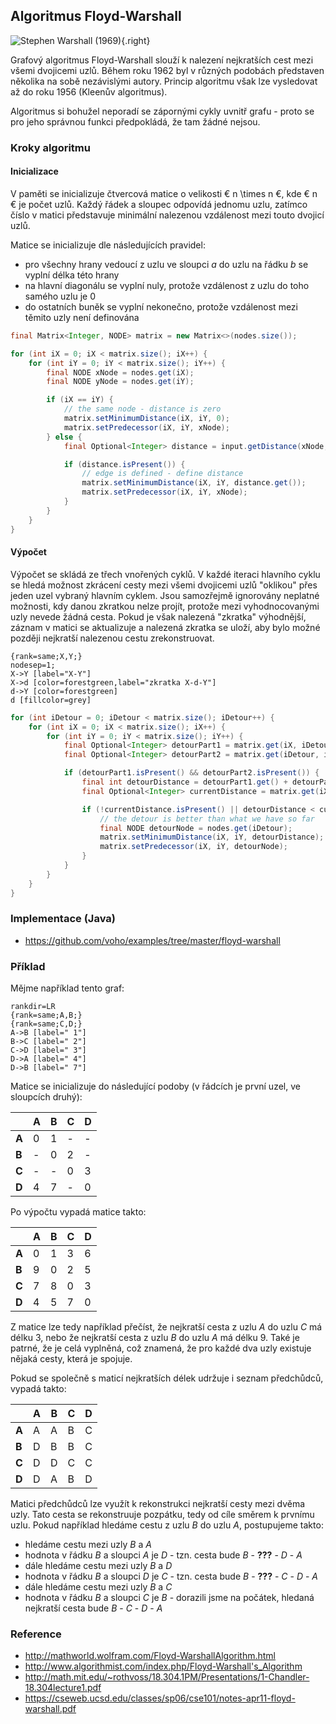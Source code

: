 ## Algoritmus Floyd-Warshall

![Stephen Warshall (1969)](warshall.png){.right}

Grafový algoritmus Floyd-Warshall slouží k nalezení nejkratších cest mezi všemi dvojicemi uzlů. Během roku 1962 byl v různých podobách představen několika na sobě nezávislými autory. Princip algoritmu však lze vysledovat až do roku 1956 (Kleenův algoritmus). 

Algoritmus si bohužel neporadí se zápornými cykly uvnitř grafu - proto se pro jeho správnou funkci předpokládá, že tam žádné nejsou.

### Kroky algoritmu

#### Inicializace

V paměti se inicializuje čtvercová matice o velikosti € n \times n €, kde € n € je počet uzlů. Každý řádek a sloupec odpovídá jednomu uzlu, zatímco číslo v matici představuje minimální nalezenou vzdálenost mezi touto dvojicí uzlů.

Matice se inicializuje dle následujících pravidel:

- pro všechny hrany vedoucí z uzlu ve sloupci *a* do uzlu na řádku *b* se vyplní délka této hrany
- na hlavní diagonálu se vyplní nuly, protože vzdálenost z uzlu do toho samého uzlu je 0
- do ostatních buněk se vyplní nekonečno, protože vzdálenost mezi těmito uzly není definována

```java
final Matrix<Integer, NODE> matrix = new Matrix<>(nodes.size());

for (int iX = 0; iX < matrix.size(); iX++) {
    for (int iY = 0; iY < matrix.size(); iY++) {
        final NODE xNode = nodes.get(iX);
        final NODE yNode = nodes.get(iY);

        if (iX == iY) {
            // the same node - distance is zero
            matrix.setMinimumDistance(iX, iY, 0);
            matrix.setPredecessor(iX, iY, xNode);
        } else {
            final Optional<Integer> distance = input.getDistance(xNode, yNode);

            if (distance.isPresent()) {
                // edge is defined - define distance
                matrix.setMinimumDistance(iX, iY, distance.get());
                matrix.setPredecessor(iX, iY, xNode);
            }
        }
    }
}
```

#### Výpočet

Výpočet se skládá ze třech vnořených cyklů. V každé iteraci hlavního cyklu se hledá možnost zkrácení cesty mezi všemi dvojicemi uzlů "oklikou" přes jeden uzel vybraný hlavním cyklem. Jsou samozřejmě ignorovány neplatné možnosti, kdy danou zkratkou nelze projít, protože mezi vyhodnocovanými uzly nevede žádná cesta. Pokud je však nalezená "zkratka" výhodnější, záznam v matici se aktualizuje a nalezená zkratka se uloží, aby bylo možné později nejkratší nalezenou cestu zrekonstruovat.

```dot:digraph
{rank=same;X,Y;}
nodesep=1;
X->Y [label="X-Y"]
X->d [color=forestgreen,label="zkratka X-d-Y"]
d->Y [color=forestgreen]
d [fillcolor=grey]
```

```java
for (int iDetour = 0; iDetour < matrix.size(); iDetour++) {
    for (int iX = 0; iX < matrix.size(); iX++) {
        for (int iY = 0; iY < matrix.size(); iY++) {
            final Optional<Integer> detourPart1 = matrix.get(iX, iDetour);
            final Optional<Integer> detourPart2 = matrix.get(iDetour, iY);

            if (detourPart1.isPresent() && detourPart2.isPresent()) {
                final int detourDistance = detourPart1.get() + detourPart2.get();
                final Optional<Integer> currentDistance = matrix.get(iX, iY);

                if (!currentDistance.isPresent() || detourDistance < currentDistance.get()) {
                    // the detour is better than what we have so far
                    final NODE detourNode = nodes.get(iDetour);
                    matrix.setMinimumDistance(iX, iY, detourDistance);
                    matrix.setPredecessor(iX, iY, detourNode);
                }
            }
        }
    }
}
```

### Implementace (Java)

- https://github.com/voho/examples/tree/master/floyd-warshall

### Příklad

Mějme například tento graf:

```dot:digraph
rankdir=LR
{rank=same;A,B;}
{rank=same;C,D;}
A->B [label=" 1"]
B->C [label=" 2"]
C->D [label=" 3"]
D->A [label=" 4"]
D->B [label=" 7"]
```

Matice se inicializuje do následující podoby (v řádcích je první uzel, ve sloupcích druhý):

|   | A | B | C | D
|---|---|---|---|---
| **A** | 0 | 1 | - | -
| **B** | - | 0 | 2 | -
| **C** | - | - | 0 | 3
| **D** | 4 | 7 | - | 0

Po výpočtu vypadá matice takto:

|   | A | B | C | D
|---|---|---|---|---
| **A** | 0 | 1 | 3 | 6
| **B** | 9 | 0 | 2 | 5
| **C** | 7 | 8 | 0 | 3
| **D** | 4 | 5 | 7 | 0

Z matice lze tedy například přečíst, že nejkratší cesta z uzlu *A* do uzlu *C* má délku 3, nebo že nejkratší cesta z uzlu *B* do uzlu *A* má délku 9. Také je patrné, že je celá vyplněná, což znamená, že pro každé dva uzly existuje nějaká cesty, která je spojuje.

Pokud se společně s maticí nejkratších délek udržuje i seznam předchůdců, vypadá takto:

|   | A | B | C | D
|---|---|---|---|---
| **A** | A | A | B | C
| **B** | D | B | B | C
| **C** | D | D | C | C
| **D** | D | A | B | D

Matici předchůdců lze využít k rekonstrukci nejkratší cesty mezi dvěma uzly. Tato cesta se rekonstruuje pozpátku, tedy od cíle směrem k prvnímu uzlu. Pokud například hledáme cestu z uzlu *B* do uzlu *A*, postupujeme takto:

- hledáme cestu mezi uzly *B* a *A*
- hodnota v řádku *B* a sloupci *A* je *D* - tzn. cesta bude *B* - **???** - *D* - *A*
- dále hledáme cestu mezi uzly *B* a *D*
- hodnota v řádku *B* a sloupci *D* je *C* - tzn. cesta bude *B* - **???** - *C* - *D* - *A*
- dále hledáme cestu mezi uzly *B* a *C*
- hodnota v řádku *B* a sloupci *C* je *B* - dorazili jsme na počátek, hledaná nejkratší cesta bude *B* - *C* - *D* - *A*

### Reference

- http://mathworld.wolfram.com/Floyd-WarshallAlgorithm.html
- http://www.algorithmist.com/index.php/Floyd-Warshall's_Algorithm
- http://math.mit.edu/~rothvoss/18.304.1PM/Presentations/1-Chandler-18.304lecture1.pdf
- https://cseweb.ucsd.edu/classes/sp06/cse101/notes-apr11-floyd-warshall.pdf